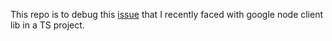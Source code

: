 This repo is to debug this [issue](https://github.com/googleapis/google-api-nodejs-client/issues/2858) that I recently faced with google node client lib in a TS project.
